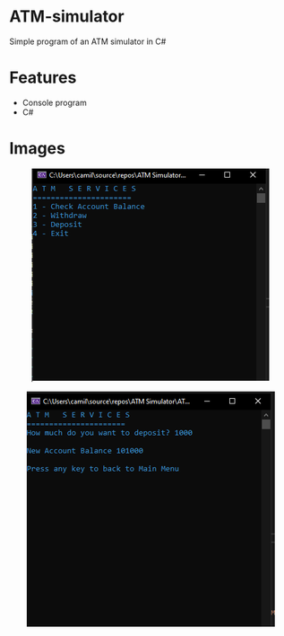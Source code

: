 # ATM-simulator
Simple program of an ATM simulator in C#

# Features
- Console program
- C#

# Images
<p align="center"> 
  <img src="Images/program1.png">
</p>
<p align="center"> 
  <img src="Images/program2.png">
</p>
